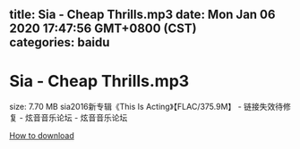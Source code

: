 
title: Sia - Cheap Thrills.mp3
date: Mon Jan 06 2020 17:47:56 GMT+0800 (CST)    
categories: baidu
---

# Sia - Cheap Thrills.mp3
size: 7.70 MB
 sia2016新专辑《This Is Acting》【FLAC/375.9M】 - 链接失效待修复 - 炫音音乐论坛 - 炫音音乐论坛
 

[How to download](https://bpcam.bemobtrk.com/go/2ceec3aa-1ca2-46d6-b9ff-aaa5c184517c?jno=1322)